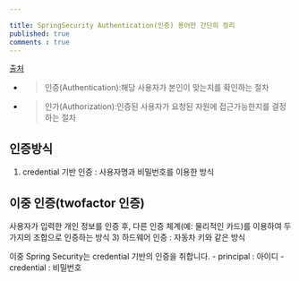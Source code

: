 ```yaml
---

title: SpringSecurity Authentication(인증) 용어만 간단히 정리
published: true
comments : true
---
```



[출처](http://flyburi.com/584)

- > 인증(Authentication):해당 사용자가 본인이 맞는지를 확인하는 절차

- > 인가(Authorization):인증된 사용자가 요청된 자원에 접근가능한지를 결정하는 절차


## 인증방식 
1) credential 기반 인증 : 사용자명과 비밀번호를 이용한 방식

## 이중 인증(twofactor 인증)
사용자가 입력한 개인 정보를 인증 후, 다른 인증 체계(예: 물리적인 카드)를 이용하여 두가지의 조합으로 인증하는 방식 3) 하드웨어 인증 : 자동차 키와 같은 방식

이중 Spring Security는 credential 기반의 인증을 취합니다. - principal : 아이디 - credential : 비밀번호